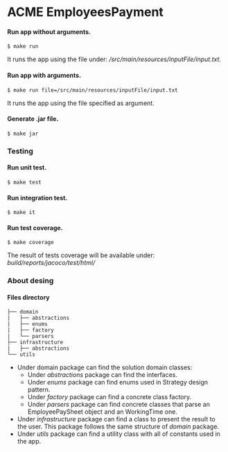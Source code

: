 # ACME EmployeesPayment
#### Run app without arguments.
```
$ make run
```
It runs the app using the file under: */src/main/resources/inputFile/input.txt*.

#### Run app with arguments.
```
$ make run file=/src/main/resources/inputFile/input.txt
```
It runs the app using the file specified as argument.
#### Generate .jar file.
```
$ make jar
```
### Testing

#### Run unit test.
```
$ make test
```
#### Run integration test.
```
$ make it
```
#### Run test coverage.
```
$ make coverage
```
The result of tests coverage will be available under: *build/reports/jacoco/test/html/*

### About desing

#### Files directory
```
├── domain
|   ├── abstractions
|   ├── enums
|   ├── factory
|   └── parsers
├── infrastructure
|   ├── abstractions
└── utils   
```
* Under domain package can find the solution domain classes: 
    * Under *abstractions* package can find the interfaces.
    * Under *enums* package can find enums used in Strategy design pattern.
    * Under *factory* package can find a concrete class factory.
    * Under *parsers* package can find concrete classes that parse an EmployeePaySheet object and an WorkingTime one.
* Under *infrastructure* package can find a class to present the result to the user. This package follows the same structure of *domain* package.
* Under *utils* package can find a utility class with all of constants used in the app.